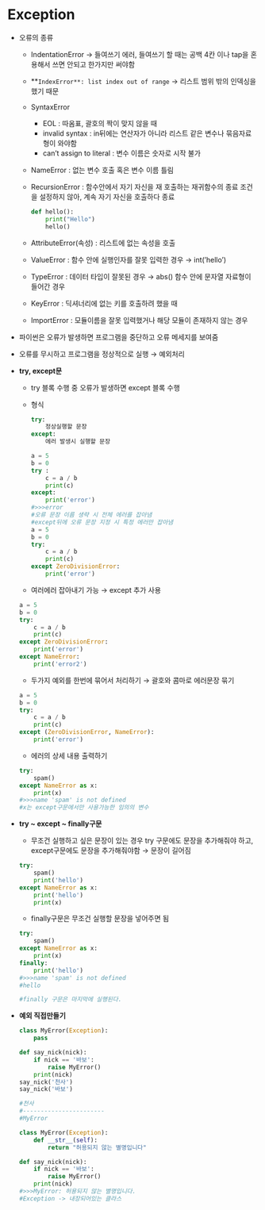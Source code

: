# Exception

- 오류의 종류

  - IndentationError →  들여쓰기 에러, 들여쓰기 할 때는 공백 4칸 이나 tap을 혼용해서 쓰면 안되고 한가지만 써야함

  - **`IndexError**: list index out of range` → 리스트 범위 밖의 인덱싱을 했기 때문

  - SyntaxError

    - EOL : 따옴표, 괄호의 짝이 맞지 않을 때
    - invalid syntax : in뒤에는 연산자가 아니라 리스트 같은 변수나 묶음자료형이 와야함
    - can’t assign to literal : 변수 이름은 숫자로 시작 불가

  - NameError : 없는 변수 호출 혹은 변수 이름 틀림

  - RecursionError : 함수안에서 자기 자신을 재 호출하는 재귀함수의 종료 조건을 설정하지 않아, 계속 자기 자신을 호출하다 종료

    ```python
    def hello():
        print("Hello")
        hello()
    ```

  - AttributeError(속성) : 리스트에 없는 속성을 호출

  - ValueError : 함수 안에 실행인자를 잘못 입력한 경우 → int(’hello’)

  - TypeError : 데이터 타입이 잘못된 경우 → abs() 함수 안에 문자열 자료형이 들어간 경우

  - KeyError : 딕셔너리에 없는 키를 호출하려 했을 때

  - ImportError : 모듈이름을 잘못 입력했거나 해당 모듈이 존재하지 않는 경우

- 파이썬은 오류가 발생하면 프로그램을 중단하고 오류 메세지를 보여줌

- 오류를 무시하고 프로그램을 정상적으로 실행 → 예외처리

- **try, except문**

  - try 블록 수행 중 오류가 발생하면 except 블록 수행

  - 형식

    ```python
    try:
    	정상실행할 문장
    except:
    	에러 발생시 실행할 문장
    ```

    ```python
    a = 5
    b = 0
    try :
        c = a / b
        print(c)
    except:
        print('error')
    #>>>error
    #오류 문장 이름 생략 시 전체 에러를 잡아냄
    #except뒤에 오류 문장 지정 시 특정 에러만 잡아냄
    a = 5
    b = 0
    try:
        c = a / b
        print(c)
    except ZeroDivisionError:
        print('error')
    ```

  - 여러에러 잡아내기 가능 → except 추가 사용

  ```python
  a = 5
  b = 0
  try:
      c = a / b
      print(c)
  except ZeroDivisionError:
      print('error')
  except NameError:
      print('error2')
  ```

  - 두가지 예외를 한번에 묶어서 처리하기 → 괄호와 콤마로 에러문장 묶기

  ```python
  a = 5
  b = 0
  try:
      c = a / b
      print(c)
  except (ZeroDivisionError, NameError):
      print('error')
  ```

  - 에러의 상세 내용 출력하기

  ```python
  try:
      spam()
  except NameError as x:
      print(x)
  #>>>name 'spam' is not defined
  #x는 except구문에서만 사용가능한 임의의 변수
  ```

- **try ~ except ~ finally구문**

  - 무조건 실행하고 싶은 문장이 있는 경우 try 구문에도 문장을 추가해줘야 하고, except구문에도 문장을 추가해줘야함 → 문장이 길어짐

  ```python
  try:
      spam()
      print('hello')
  except NameError as x:
      print('hello')
      print(x)
  ```

  - finally구문은 무조건 실행할 문장을 넣어주면 됨

  ```python
  try:
      spam()
  except NameError as x:
      print(x)
  finally:
      print('hello')
  #>>>name 'spam' is not defined
  #hello
  
  #finally 구문은 마지막에 실행된다.
  ```

- **예외 직접만들기**

  ```python
  class MyError(Exception):
      pass
  
  def say_nick(nick):
      if nick == '바보':
          raise MyError()
      print(nick)
  say_nick('천사')
  say_nick('바보')
  
  #천사
  #-----------------------
  #MyError
  ```

  ```python
  class MyError(Exception):
      def __str__(self):
          return "허용되지 않는 별명입니다"
  
  def say_nick(nick):
      if nick == '바보':
          raise MyError()
      print(nick)
  #>>>MyError: 허용되지 않는 별명입니다.
  #Exception -> 내장되어있는 클라스
  ```

  ```python
  
  ```